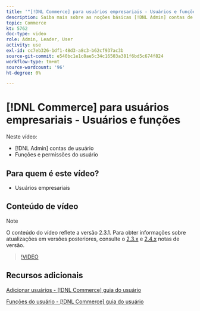```yaml
---
title: '"[!DNL Commerce] para usuários empresariais - Usuários e funções"'
description: Saiba mais sobre as noções básicas [!DNL Admin] contas de usuário e funções de usuário que determinam permissões.
topic: Commerce
kt: 5762
doc-type: video
role: Admin, Leader, User
activity: use
exl-id: cc7eb326-1df1-48d3-a8c3-b62cf937ac3b
source-git-commit: e540bc1e1c8ae5c34c16503a381f6bd5c674f824
workflow-type: tm+mt
source-wordcount: '96'
ht-degree: 0%

---
```


# [!DNL Commerce] para usuários empresariais - Usuários e funções

Neste vídeo:

- [!DNL Admin] contas de usuário
- Funções e permissões do usuário

## Para quem é este vídeo?

- Usuários empresariais

## Conteúdo de vídeo

>[!NOTE]
>
>O conteúdo do vídeo reflete a versão 2.3.1. Para obter informações sobre atualizações em versões posteriores, consulte o [ 2.3.x](https://devdocs.magento.com/guides/v2.3/release-notes/bk-release-notes.html) e [2.4.x](https://devdocs.magento.com/guides/v2.4/release-notes/bk-release-notes.html) notas de versão.

>[!VIDEO](https://video.tv.adobe.com/v/35947?quality=12&learn=on)

## Recursos adicionais

[Adicionar usuários - [!DNL Commerce] guia do usuário](https://docs.magento.com/user-guide/system/permissions-users-all.html)

[Funções do usuário - [!DNL Commerce] guia do usuário](https://docs.magento.com/user-guide/system/permissions-user-roles.html)

